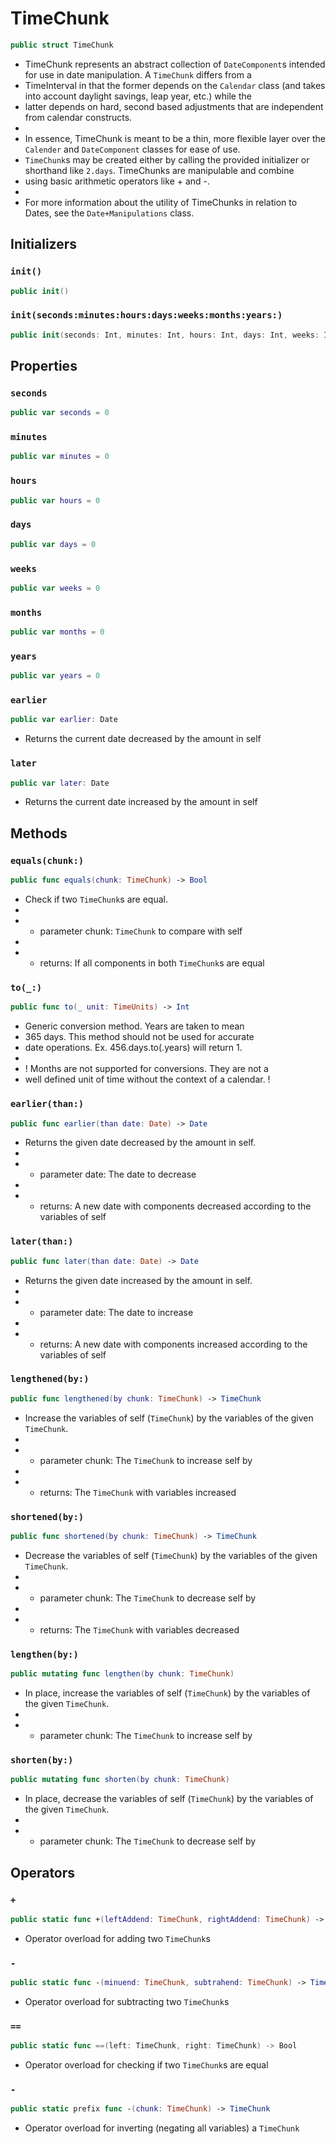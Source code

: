 # TimeChunk

``` swift
public struct TimeChunk 
```

  - TimeChunk represents an abstract collection of `DateComponent`s intended for use in date manipulation. A `TimeChunk` differs from a
  - TimeInterval in that the former depends on the `Calendar` class (and takes into account daylight savings, leap year, etc.) while the
  - latter depends on hard, second based adjustments that are independent from calendar constructs.
  - 
  - In essence, TimeChunk is meant to be a thin, more flexible layer over the `Calender` and `DateComponent` classes for ease of use.
  - `TimeChunk`s may be created either by calling the provided initializer or shorthand like `2.days`. TimeChunks are manipulable and combine
  - using basic arithmetic operators like + and -.
  - 
  - For more information about the utility of TimeChunks in relation to Dates, see the `Date+Manipulations` class.

## Initializers

### `init()`

``` swift
public init() 
```

### `init(seconds:minutes:hours:days:weeks:months:years:)`

``` swift
public init(seconds: Int, minutes: Int, hours: Int, days: Int, weeks: Int, months: Int, years: Int) 
```

## Properties

### `seconds`

``` swift
public var seconds = 0
```

### `minutes`

``` swift
public var minutes = 0
```

### `hours`

``` swift
public var hours = 0
```

### `days`

``` swift
public var days = 0
```

### `weeks`

``` swift
public var weeks = 0
```

### `months`

``` swift
public var months = 0
```

### `years`

``` swift
public var years = 0
```

### `earlier`

``` swift
public var earlier: Date 
```

  - Returns the current date decreased by the amount in self

### `later`

``` swift
public var later: Date 
```

  - Returns the current date increased by the amount in self

## Methods

### `equals(chunk:)`

``` swift
public func equals(chunk: TimeChunk) -> Bool 
```

  - Check if two `TimeChunk`s are equal.
  - 
  -   - parameter chunk: `TimeChunk` to compare with self
  - 
  -   - returns: If all components in both `TimeChunk`s are equal

### `to(_:)`

``` swift
public func to(_ unit: TimeUnits) -> Int 
```

  - Generic conversion method. Years are taken to mean
  - 365 days. This method should not be used for accurate
  - date operations. Ex. 456.days.to(.years) will return 1.
  - 
  - \! Months are not supported for conversions. They are not a
  - well defined unit of time without the context of a calendar. \!

### `earlier(than:)`

``` swift
public func earlier(than date: Date) -> Date 
```

  - Returns the given date decreased by the amount in self.
  - 
  -   - parameter date: The date to decrease
  - 
  -   - returns: A new date with components decreased according to the variables of self

### `later(than:)`

``` swift
public func later(than date: Date) -> Date 
```

  - Returns the given date increased by the amount in self.
  - 
  -   - parameter date: The date to increase
  - 
  -   - returns: A new date with components increased according to the variables of self

### `lengthened(by:)`

``` swift
public func lengthened(by chunk: TimeChunk) -> TimeChunk 
```

  - Increase the variables of self (`TimeChunk`) by the variables of the given `TimeChunk`.
  - 
  -   - parameter chunk: The `TimeChunk` to increase self by
  - 
  -   - returns: The `TimeChunk` with variables increased

### `shortened(by:)`

``` swift
public func shortened(by chunk: TimeChunk) -> TimeChunk 
```

  - Decrease the variables of self (`TimeChunk`) by the variables of the given `TimeChunk`.
  - 
  -   - parameter chunk: The `TimeChunk` to decrease self by
  - 
  -   - returns: The `TimeChunk` with variables decreased

### `lengthen(by:)`

``` swift
public mutating func lengthen(by chunk: TimeChunk) 
```

  - In place, increase the variables of self (`TimeChunk`) by the variables of the given `TimeChunk`.
  - 
  -   - parameter chunk: The `TimeChunk` to increase self by

### `shorten(by:)`

``` swift
public mutating func shorten(by chunk: TimeChunk) 
```

  - In place, decrease the variables of self (`TimeChunk`) by the variables of the given `TimeChunk`.
  - 
  -   - parameter chunk: The `TimeChunk` to decrease self by

## Operators

### `+`

``` swift
public static func +(leftAddend: TimeChunk, rightAddend: TimeChunk) -> TimeChunk 
```

  - Operator overload for adding two `TimeChunk`s

### `-`

``` swift
public static func -(minuend: TimeChunk, subtrahend: TimeChunk) -> TimeChunk 
```

  - Operator overload for subtracting two `TimeChunk`s

### `==`

``` swift
public static func ==(left: TimeChunk, right: TimeChunk) -> Bool 
```

  - Operator overload for checking if two `TimeChunk`s are equal

### `-`

``` swift
public static prefix func -(chunk: TimeChunk) -> TimeChunk 
```

  - Operator overload for inverting (negating all variables) a `TimeChunk`
